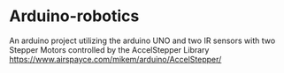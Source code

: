 # Arduino-robotics

An arduino project utilizing the arduino UNO
and two IR sensors with two Stepper Motors
controlled by the AccelStepper Library
https://www.airspayce.com/mikem/arduino/AccelStepper/ 
